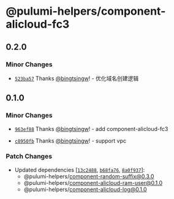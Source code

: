 # @pulumi-helpers/component-alicloud-fc3

## 0.2.0

### Minor Changes

- [`523ba57`](https://github.com/bingtsingw/pulumi-helpers/commit/523ba5780506d6fefb5a3f09c2be55c2988efc5c) Thanks [@bingtsingw](https://github.com/bingtsingw)! - 优化域名创建逻辑

## 0.1.0

### Minor Changes

- [`963ef88`](https://github.com/bingtsingw/pulumi-helpers/commit/963ef88a85bb83dc59a73108e72a33230e40993f) Thanks [@bingtsingw](https://github.com/bingtsingw)! - add component-alicloud-fc3

- [`c8950fb`](https://github.com/bingtsingw/pulumi-helpers/commit/c8950fbcc16614f56cc7d2af207538366635074d) Thanks [@bingtsingw](https://github.com/bingtsingw)! - support vpc

### Patch Changes

- Updated dependencies [[`13c2488`](https://github.com/bingtsingw/pulumi-helpers/commit/13c2488be9858aed5039ee9ecc12c9d9270bfbf5), [`b68fa76`](https://github.com/bingtsingw/pulumi-helpers/commit/b68fa7685e93fb82955f52e7545def1327bfa6e0), [`8a0f937`](https://github.com/bingtsingw/pulumi-helpers/commit/8a0f937b466a44e7adb55db808d9237d6110ec25)]:
  - @pulumi-helpers/component-random-suffix@0.3.0
  - @pulumi-helpers/component-alicloud-ram-user@0.1.0
  - @pulumi-helpers/component-alicloud-log@0.1.0
